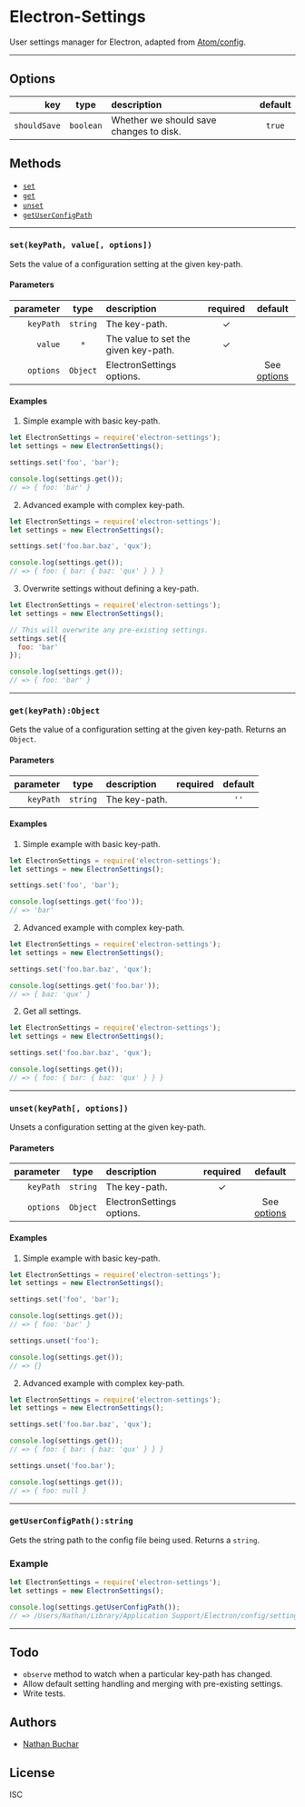 # Electron-Settings

User settings manager for Electron, adapted from [Atom/config](https://github.com/atom/atom/blob/master/src/config.coffee).

***

## Options

|key|type|description|default|
|--:|:--:|:----------|:-----:|
|`shouldSave`|`boolean`|Whether we should save changes to disk.|`true`|

## Methods

* [`set`](#set)
* [`get`](#get)
* [`unset`](#unset)
* [`getUserConfigPath`](#getUserConfigPath)

***

### `set(keyPath, value[, options])`

Sets the value of a configuration setting at the given key-path.

#### Parameters
|parameter|type|description|required|default|
|--------:|:--:|:----------|:------:|:-----:|
|`keyPath`|`string`|The key-path.|✓|
|`value`|`*`|The value to set the given key-path.|✓|
|`options`|`Object`|ElectronSettings options.||See [options][options]|

#### Examples

1. Simple example with basic key-path.
  ```js
  let ElectronSettings = require('electron-settings');
  let settings = new ElectronSettings();

  settings.set('foo', 'bar');

  console.log(settings.get());
  // => { foo: 'bar' }
  ```
2. Advanced example with complex key-path.
  ```js
  let ElectronSettings = require('electron-settings');
  let settings = new ElectronSettings();

  settings.set('foo.bar.baz', 'qux');

  console.log(settings.get());
  // => { foo: { bar: { baz: 'qux' } } }
  ```
3. Overwrite settings without defining a key-path.
  ```js
  let ElectronSettings = require('electron-settings');
  let settings = new ElectronSettings();

  // This will overwrite any pre-existing settings.
  settings.set({
    foo: 'bar'
  });

  console.log(settings.get());
  // => { foo: 'bar' }
  ```

***

### `get(keyPath):Object`

Gets the value of a configuration setting at the given key-path. Returns an `Object`.

#### Parameters
|parameter|type|description|required|default|
|--------:|:--:|:----------|:------:|:-----:|
|`keyPath`|`string`|The key-path.||`''`|

#### Examples

1. Simple example with basic key-path.
  ```js
  let ElectronSettings = require('electron-settings');
  let settings = new ElectronSettings();

  settings.set('foo', 'bar');

  console.log(settings.get('foo'));
  // => 'bar'
  ```
2. Advanced example with complex key-path.
  ```js
  let ElectronSettings = require('electron-settings');
  let settings = new ElectronSettings();

  settings.set('foo.bar.baz', 'qux');

  console.log(settings.get('foo.bar'));
  // => { baz: 'qux' }
  ```
2. Get all settings.
  ```js
  let ElectronSettings = require('electron-settings');
  let settings = new ElectronSettings();

  settings.set('foo.bar.baz', 'qux');

  console.log(settings.get());
  // => { foo: { bar: { baz: 'qux' } } }
  ```

***

### `unset(keyPath[, options])`

Unsets a configuration setting at the given key-path.

#### Parameters
|parameter|type|description|required|default|
|--------:|:--:|:----------|:------:|:-----:|
|`keyPath`|`string`|The key-path.|✓|
|`options`|`Object`|ElectronSettings options.||See [options][options]|

#### Examples

1. Simple example with basic key-path.
  ```js
  let ElectronSettings = require('electron-settings');
  let settings = new ElectronSettings();

  settings.set('foo', 'bar');

  console.log(settings.get());
  // => { foo: 'bar' }

  settings.unset('foo');

  console.log(settings.get());
  // => {}
  ```
2. Advanced example with complex key-path.
  ```js
  let ElectronSettings = require('electron-settings');
  let settings = new ElectronSettings();

  settings.set('foo.bar.baz', 'qux');

  console.log(settings.get());
  // => { foo: { bar: { baz: 'qux' } } }

  settings.unset('foo.bar');

  console.log(settings.get());
  // => { foo: null }
  ```

***

### `getUserConfigPath():string`

Gets the string path to the config file being used. Returns a `string`.

### Example

```js
let ElectronSettings = require('electron-settings');
let settings = new ElectronSettings();

console.log(settings.getUserConfigPath());
// => /Users/Nathan/Library/Application Support/Electron/config/settings.json
```

***

## Todo
* `observe` method to watch when a particular key-path has changed.
* Allow default setting handling and merging with pre-existing settings.
* Write tests.

## Authors
* [Nathan Buchar](mailto:hello@nathanbuchar.com)

## License
ISC

[options]: #options
